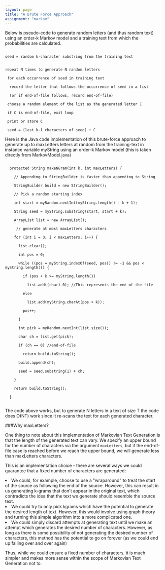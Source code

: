 ```yaml
---
layout: page
title: "A Brute Force Approach"
assignment: "markov"
---
```


Below is pseudo-code to generate random letters (and thus random text) using an order-k Markov model and a training text from which the probabilities are calculated. 

<code>
seed = random k-character substring from the training text<br> <br>
repeat N times to generate N random letters<br> 
&nbsp;for each occurrence of seed in training text<br> 
&nbsp;&nbsp;record the letter that follows the occurrence of seed in a list <br>
&nbsp;&nbsp;(or if end-of-file follows, record end-of-file)<br> 
&nbsp;choose a random element of the list as the generated letter C<br>
&nbsp;if C is end-of-file, exit loop<br> 
&nbsp;print or store C<br> 
&nbsp;seed = (last k-1 characters of seed) + C</code>

Here is the Java code implementation of this brute-force approach to generate up to maxLetters letters at random from the training-text in instance variable myString using an order-k Markov model (this is taken directly from MarkovModel.java)

<code>
&nbsp;&nbsp;protected String makeNGram(int k, int maxLetters) {<br>
&nbsp;&nbsp;&nbsp;&nbsp;// Appending to StringBuilder is faster than appending to String<br>
&nbsp;&nbsp;&nbsp;&nbsp;StringBuilder build = new StringBuilder();<br>
&nbsp;&nbsp;&nbsp;&nbsp;// Pick a random starting index<br>
&nbsp;&nbsp;&nbsp;&nbsp;int start = myRandom.nextInt(myString.length() - k + 1);<br>
&nbsp;&nbsp;&nbsp;&nbsp;String seed = myString.substring(start, start + k);<br>
&nbsp;&nbsp;&nbsp;&nbsp;ArrayList<Character> list = new ArrayList<Character>();<br>
&nbsp;&nbsp;&nbsp;&nbsp; // generate at most maxLetters characters<br>
&nbsp;&nbsp;&nbsp;&nbsp;for (int i = 0; i < maxLetters; i++) {<br>
&nbsp;&nbsp;&nbsp;&nbsp;&nbsp;&nbsp;list.clear();<br>
&nbsp;&nbsp;&nbsp;&nbsp;&nbsp;&nbsp;int pos = 0;<br>
&nbsp;&nbsp;&nbsp;&nbsp;&nbsp;&nbsp;while ((pos = myString.indexOf(seed, pos)) != -1 && pos < myString.length()) {<br>
&nbsp;&nbsp;&nbsp;&nbsp;&nbsp;&nbsp;&nbsp;&nbsp;if (pos + k >= myString.length())<br>
&nbsp;&nbsp;&nbsp;&nbsp;&nbsp;&nbsp;&nbsp;&nbsp;&nbsp;&nbsp;list.add((char) 0); //This represents the end of the file<br>
&nbsp;&nbsp;&nbsp;&nbsp;&nbsp;&nbsp;&nbsp;&nbsp;else<br>
&nbsp;&nbsp;&nbsp;&nbsp;&nbsp;&nbsp;&nbsp;&nbsp;&nbsp;&nbsp;list.add(myString.charAt(pos + k));<br>
&nbsp;&nbsp;&nbsp;&nbsp;&nbsp;&nbsp;&nbsp;&nbsp;pos++;<br>
&nbsp;&nbsp;&nbsp;&nbsp;&nbsp;&nbsp;}<br>
&nbsp;&nbsp;&nbsp;&nbsp;&nbsp;&nbsp;int pick = myRandom.nextInt(list.size());<br>
&nbsp;&nbsp;&nbsp;&nbsp;&nbsp;&nbsp;char ch = list.get(pick);<br>
&nbsp;&nbsp;&nbsp;&nbsp;&nbsp;&nbsp;if (ch == 0) //end-of-file<br> 
&nbsp;&nbsp;&nbsp;&nbsp;&nbsp;&nbsp;&nbsp;&nbsp;return build.toString();<br>
&nbsp;&nbsp;&nbsp;&nbsp;&nbsp;&nbsp;build.append(ch);<br>
&nbsp;&nbsp;&nbsp;&nbsp;&nbsp;&nbsp;seed = seed.substring(1) + ch;<br>
&nbsp;&nbsp;&nbsp;&nbsp;}<br>
&nbsp;&nbsp;&nbsp;&nbsp;return build.toString();<br>
&nbsp;&nbsp;}

</code>

The code above works, but to generate N letters in a text of size T the code does O(NT) work since it re-scans the text for each generated character.

###Why maxLetters?

One thing to note about this implementation of Markovian Text Generation is that the length of the generated text can vary. We specify an upper bound for the number of characters via the argument <code>maxLetters</code>, but if the end-of-file case is reached before we reach the upper bound, we will generate less than maxLetters characters.

This is an implementation choice - there are several ways we could guarantee that a fixed number of characters are generated:

<li>We could, for example, choose to use a "wraparound" to treat the start of the source as following the end of the source. However, this can result in us generating k-grams that don't appear in the original text, which contradicts the idea that the text we generate should resemble the source text. </li>
<li>We could try to only pick kgrams which have the potential to generate the desired length of text. However, this would involve using graph theory and turning this simple algorithm into a more complicated one. </li>
<li>We could simply discard attempts at generating text until we make an attempt which generates the desired number of characters. However, as long as there is some possibility of not generating the desired number of characters, this method has the potential to go on forever (as we could end up failing over and over again)

Thus, while we could ensure a fixed number of characters, it is much simpler and makes more sense within the scope of Markovian Text Generation not to.